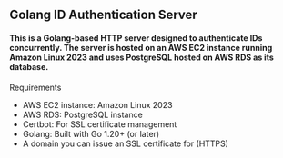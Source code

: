 ## Golang ID Authentication Server

#### This is a Golang-based HTTP server designed to authenticate IDs concurrently. The server is hosted on an AWS EC2 instance running Amazon Linux 2023 and uses PostgreSQL hosted on AWS RDS as its database.

Requirements

- AWS EC2 instance: Amazon Linux 2023
- AWS RDS: PostgreSQL instance
- Certbot: For SSL certificate management
- Golang: Built with Go 1.20+ (or later)
- A domain you can issue an SSL certificate for (HTTPS)
